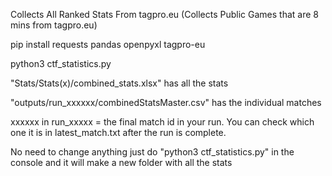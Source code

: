 Collects All Ranked Stats From tagpro.eu (Collects Public Games that are 8 mins from tagpro.eu)


pip install requests pandas openpyxl tagpro-eu

python3 ctf_statistics.py

"Stats/Stats(x)/combined_stats.xlsx" has all the stats

"outputs/run_xxxxxx/combinedStatsMaster.csv" has the individual matches

xxxxxx in run_xxxxx = the final match id in your run. You can check which one it is in latest_match.txt after the run is complete.


No need to change anything just do "python3 ctf_statistics.py" in the console and it will make a new folder with all the stats
